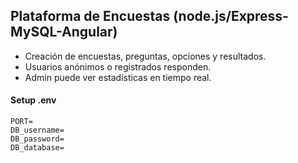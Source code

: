 ## Plataforma de Encuestas (node.js/Express-MySQL-Angular)
- Creación de encuestas, preguntas, opciones y resultados.
- Usuarios anónimos o registrados responden.
- Admin puede ver estadísticas en tiempo real.

#### Setup .env
```
PORT=
DB_username=
DB_password=
DB_database=
```